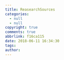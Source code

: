 ```yaml
---
title: ReasearchSources
categories:
  - null
  - null
copyright: true
comments: true
abbrlink: f16ca115
date: 2018-06-11 16:34:30
tags:
author:
---
```

